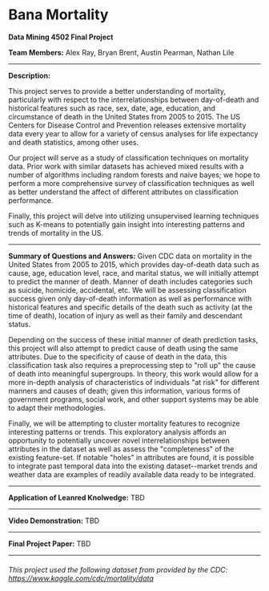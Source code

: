 # Bana Mortality

**Data Mining 4502 Final Project**

**Team Members:** Alex Ray, Bryan Brent, Austin Pearman, Nathan Lile
___
**Description:**
<p>This project serves to provide a better understanding of mortality, particularly with respect to the interrelationships between day-of-death and historical features such as race, sex, date, age, education, and circumstance of death in the United States from 2005 to 2015. The US Centers for Disease Control and Prevention releases extensive mortality data every year to allow for a variety of census analyses for life expectancy and death statistics, among other uses.

Our project will serve as a study of classification techniques on mortality data. Prior work with similar datasets has achieved mixed results with a number of algorithms including random forests and naive bayes; we hope to perform a more comprehensive survey of classification techniques as well as better understand the affect of different attributes on classification performance.

Finally, this project will delve into utilizing unsupervised learning techniques such as K-means to potentially gain insight into interesting patterns and trends of mortality in the US. </p>
___
**Summary of Questions and Answers:**
Given CDC data on mortality in the United States from 2005 to 2015, which provides day-of-death data such as cause, age, education level, race, and marital status, we will initially attempt to predict the manner of death. Manner of death includes categories such as suicide, homicide, accidental, etc. We will be assessing classification success given only day-of-death information as well as performance with historical features and specific details of the death such as activity (at the time of death), location of injury as well as their family and descendant status.	

Depending on the success of these initial manner of death prediction tasks, this project will also attempt to predict cause of death using the same attributes. Due to the specificity of cause of death in the data, this classification task also requires a preprocessing step to "roll up" the cause of death into meaningful supergroups. In theory, this work would allow for a more in-depth analysis of characteristics of individuals "at risk" for different manners and causes of death; given this information, various forms of government programs, social work, and other support systems may be able to adapt their methodologies.

Finally, we will be attempting to cluster mortality features to recognize interesting patterns or trends. This exploratory analysis affords an opportunity to potentially uncover novel interrelationships between attributes in the dataset as well as assess the "completeness" of the existing feature-set. If notable "holes" in attributes are found, it is possible to integrate past temporal data into the existing dataset--market trends and weather data are examples of readily available data ready to be integrated. 
___
**Application of Leanred Knolwedge:**
TBD
___
**Video Demonstration:**
TBD
___
**Final Project Paper:**
TBD
___
###### This project used the following dataset from provided by the CDC: https://www.kaggle.com/cdc/mortality/data

